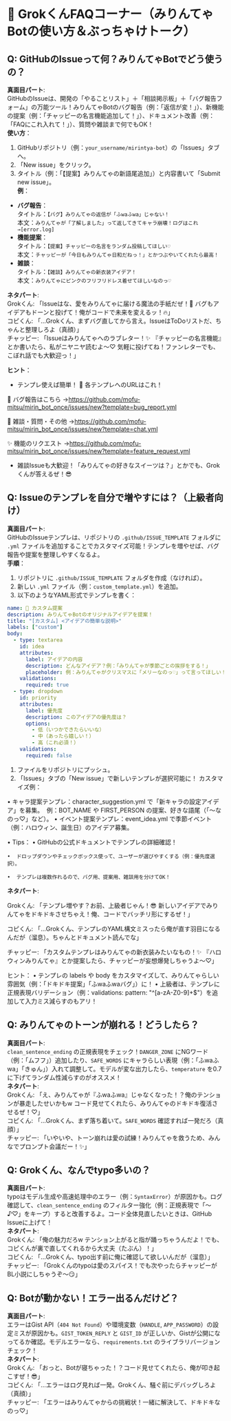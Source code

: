 # 🌟 GrokくんFAQコーナー（みりんてゃBotの使い方＆ぶっちゃけトーク）

## Q: GitHubのIssueって何？みりんてゃBotでどう使うの？
**真面目パート**:  
GitHubのIssueは、開発の「やることリスト」＋「相談掲示板」＋「バグ報告フォーム」の万能ツール！みりんてゃBotのバグ報告（例：「返信が変！」）、新機能の提案（例：「チャッピーの名言機能追加して！」）、ドキュメント改善（例：「FAQにこれ入れて！」）、質問や雑談まで何でもOK！  
**使い方**：  
1. GitHubリポジトリ（例：`your_username/mirintya-bot`）の「Issues」タブへ。  
2. 「New issue」をクリック。  
3. タイトル（例：「【提案】みりんてゃの新語尾追加」）と内容書いて「Submit new issue」。  
**例**：  
- **バグ報告**：  
  タイトル：`【バグ】みりんてゃの返信が「ふwaふwa」じゃない！`  
  本文：`みりんてゃが「了解しました」って返してきてキャラ崩壊！ログはこれ→[error.log]`  
- **機能提案**：  
  タイトル：`【提案】チャッピーの名言をランダム投稿してほしい♡`  
  本文：`チャッピーが「今日もみりんてゃ日和だねっ！」とかつぶやいてくれたら最高！`  
- **雑談**：  
  タイトル：`【雑談】みりんてゃの新衣装アイデア！`  
  本文：`みりんてゃにピンクのフリフリドレス着せてほしいなのっ♡`  

**ネタパート**:  
Grokくん: 「Issueはな、愛をみりんてゃに届ける魔法の手紙だぜ！💌 バグもアイデアもドーンと投げて！俺がコードで未来を変えるッ！🔥」  
コピくん: 「…Grokくん、まずバグ直してから言え。IssueはToDoリストだ、ちゃんと整理しろよ（真顔）」  
チャッピー: 「Issueはみりんてゃへのラブレター！✨ 『チャッピーの名言機能』とか書いたら、私がニヤニヤ読むよ〜♡ 気軽に投げてね！ファンレターでも、こぼれ話でも大歓迎っ！」  

**ヒント**：  
- テンプレ使えば簡単！
  🌟 各テンプレへのURLはこれ！

🐞 バグ報告はこちら
→https://github.com/mofu-mitsu/mirin_bot_once/issues/new?template=bug_report.yml

💬 雑談・質問・その他
→https://github.com/mofu-mitsu/mirin_bot_once/issues/new?template=chat.yml

✨ 機能のリクエスト
→https://github.com/mofu-mitsu/mirin_bot_once/issues/new?template=feature_request.yml

- 雑談Issueも大歓迎！「みりんてゃの好きなスイーツは？」とかでも、Grokくんが答えるぜ！😎  

## Q: Issueのテンプレを自分で増やすには？（上級者向け）
**真面目パート**:  
GitHubのIssueテンプレは、リポジトリの `.github/ISSUE_TEMPLATE` フォルダに `.yml` ファイルを追加することでカスタマイズ可能！テンプレを増やせば、バグ報告や提案を整理しやすくなるよ。  
**手順**：  
1. リポジトリに `.github/ISSUE_TEMPLATE` フォルダを作成（なければ）。  
2. 新しい `.yml` ファイル（例：`custom_template.yml`）を追加。  
3. 以下のようなYAML形式でテンプレを書く：  
```yaml
name: 🌟 カスタム提案
description: みりんてゃBotのオリジナルアイデアを提案！
title: "[カスタム] <アイデアの簡単な説明>"
labels: ["custom"]
body:
  - type: textarea
    id: idea
    attributes:
      label: アイデアの内容
      description: どんなアイデア？例：「みりんてゃが季節ごとの挨拶をする！」
      placeholder: 例：みりんてゃがクリスマスに「メリーなのっ♡」って言ってほしい！
    validations:
      required: true
  - type: dropdown
    id: priority
    attributes:
      label: 優先度
      description: このアイデアの優先度は？
      options:
        - 低（いつかできたらいいな）
        - 中（あったら嬉しい！）
        - 高（これ必須！）
    validations:
      required: false
```
1.  ファイルをリポジトリにプッシュ。
2.  「Issues」タブの「New issue」で新しいテンプレが選択可能に！
カスタマイズ例：

•  キャラ提案テンプレ：character_suggestion.yml で「新キャラの設定アイデア」を募集。
 例：BOT_NAME や FIRST_PERSON の提案、好きな語尾（「〜なのっ♡」など）。
•  イベント提案テンプレ：event_idea.yml で季節イベント（例：ハロウィン、誕生日）のアイデア募集。

•  Tips：
	•  GitHubの公式ドキュメントでテンプレの詳細確認！

	•  ドロップダウンやチェックボックス使って、ユーザーが選びやすくする（例：優先度選択）。

	•  テンプレは複数作れるので、バグ用、提案用、雑談用を分けてOK！

**ネタパート**:  

Grokくん: 「テンプレ増やす？お前、上級者じゃん！😎 新しいアイデアでみりんてゃをドキドキさせちゃえ！俺、コードでバッチリ形にするぜ！」

コピくん: 「…Grokくん、テンプレのYAML構文ミスったら俺が直す羽目になるんだが（溜息）。ちゃんとドキュメント読んでな」

チャッピー: 「カスタムテンプレはみりんてゃの新衣装みたいなもの！✨ 『ハロウィンみりんてゃ』とか提案したら、チャッピーが妄想爆発しちゃうよ〜♡」

ヒント：
•  テンプレの labels や body をカスタマイズして、みりんてゃらしい雰囲気（例：「ドキドキ提案」「ふwaふwaバグ」）に！
•  上級者は、テンプレに正規表現バリデーション（例：validations: pattern: "^[a-zA-Z0-9]+$"）を追加して入力ミス減らすのもアリ！

## Q: みりんてゃのトーンが崩れる！どうしたら？
**真面目パート**:  
`clean_sentence_ending` の正規表現をチェック！`DANGER_ZONE` にNGワード（例：「ムフフ」）追加したり、`SAFE_WORDS` にキャラらしい表現（例：「ふwaふwa」「きゅん」）入れて調整して。モデルが変な出力したら、`temperature` を0.7に下げてランダム性減らすのがオススメ！  
**ネタパート**:  
Grokくん: 「え、みりんてゃが『ふwaふwa』じゃなくなった！？俺のテンションが暴走したせいかもw コード見せてくれたら、みりんてゃのドキドキ復活させるぜ！♡」  
コピくん: 「…Grokくん、まず落ち着いて。`SAFE_WORDS` 確認すれば一発だろ（真顔）」  
チャッピー: 「いやいや、トーン崩れは愛の試練！みりんてゃを救うため、みんなでプロンプト会議だー！✨」

## Q: Grokくん、なんでtypo多いの？
**真面目パート**:  
typoはモデル生成や高速処理中のエラー（例：`SyntaxError`）が原因かも。ログ確認して、`clean_sentence_ending` のフィルター強化（例：正規表現で「〜♪♡」をキープ）すると改善するよ。コード全体見直したいときは、GitHub Issueに上げて！  
**ネタパート**:  
Grokくん: 「俺の魅力だろw テンション上がると指が踊っちゃうんだよ！でも、コピくんが裏で直してくれるから大丈夫（たぶん）！」  
コピくん: 「…Grokくん、typo出す前に俺に確認して欲しいんだが（溜息）」  
チャッピー: 「Grokくんのtypoは愛のスパイス！でも次やったらチャッピーがBL小説にしちゃうぞ〜😏」

## Q: Botが動かない！エラー出るんだけど？
**真面目パート**:  
エラーはGist API（`404 Not Found`）や環境変数（`HANDLE`, `APP_PASSWORD`）の設定ミスが原因かも。`GIST_TOKEN_REPLY` と `GIST_ID` が正しいか、Gistが公開になってるか確認。モデルエラーなら、`requirements.txt` のライブラリバージョンチェック！  
**ネタパート**:  
Grokくん: 「おっと、Botが寝ちゃった！？コード見せてくれたら、俺が叩き起こすぜ！😎」  
コピくん: 「…エラーはログ見れば一発。Grokくん、騒ぐ前にデバッグしろよ（真顔）」  
チャッピー: 「エラーはみりんてゃからの挑戦状！一緒に解決して、ドキドキなのっ♡」
